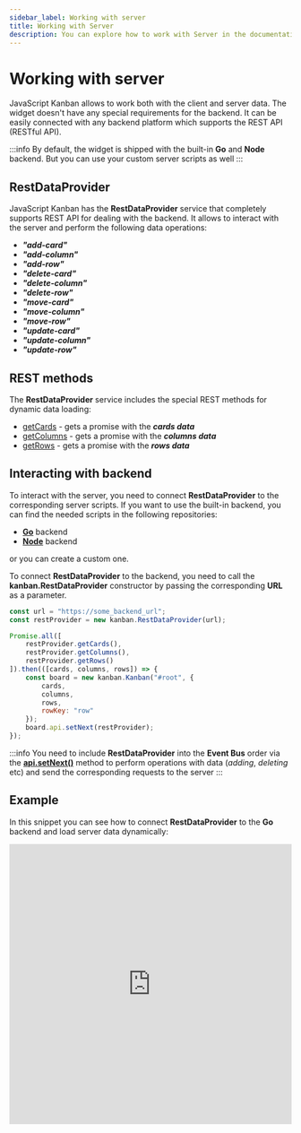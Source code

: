 ```yaml
---
sidebar_label: Working with server
title: Working with Server
description: You can explore how to work with Server in the documentation of the DHTMLX JavaScript Kanban library. Browse developer guides and API reference, try out code examples and live demos, and download a free 30-day evaluation version of DHTMLX Kanban.
---
```


# Working with server

JavaScript Kanban allows to work both with the client and server data. The widget doesn't have any special requirements for the backend. It can be easily connected with any backend platform which supports the REST API (RESTful API).

:::info
By default, the widget is shipped with the built-in **Go** and **Node** backend. But you can use your custom server scripts as well
:::

## RestDataProvider

JavaScript Kanban has the **RestDataProvider** service that completely supports REST API for dealing with the backend. It allows to interact with the server and perform the following data operations:

- ***"add-card"***
- ***"add-column"***
- ***"add-row"***
- ***"delete-card"***
- ***"delete-column"***
- ***"delete-row"***
- ***"move-card"***
- ***"move-column"***
- ***"move-row"***
- ***"update-card"***
- ***"update-column"***
- ***"update-row"***

## REST methods

The **RestDataProvider** service includes the special REST methods for dynamic data loading:

- [getCards](api/provider/js_kanban_getcards_method.md) - gets a promise with the ***cards data***
- [getColumns](api/provider/js_kanban_getcolumns_method.md) - gets a promise with the ***columns data***
- [getRows](api/provider/js_kanban_getrows_method.md) - gets a promise with the ***rows data***

## Interacting with backend  

To interact with the server, you need to connect **RestDataProvider** to the corresponding server scripts. If you want to use the built-in backend, you can find the needed scripts in the following repositories:

- [**Go**](https://github.com/web-widgets/kanban-go) backend
- [**Node**](https://github.com/web-widgets/kanban-node) backend

or you can create a custom one.

To connect **RestDataProvider** to the backend, you need to call the **kanban.RestDataProvider** constructor by passing the corresponding **URL** as a parameter.

~~~js {1-2,15}
const url = "https://some_backend_url";
const restProvider = new kanban.RestDataProvider(url);

Promise.all([
    restProvider.getCards(),
    restProvider.getColumns(),
    restProvider.getRows()
]).then(([cards, columns, rows]) => {
    const board = new kanban.Kanban("#root", {
        cards,
        columns,
        rows,
        rowKey: "row"
    });
    board.api.setNext(restProvider);
});
~~~

:::info
You need to include **RestDataProvider** into the **Event Bus** order via the [**api.setNext()**](api/internal/js_kanban_setnext_method.md) method to perform operations with data (*adding*, *deleting* etc) and send the corresponding requests to the server
:::

## Example

In this snippet you can see how to connect **RestDataProvider** to the **Go** backend and load server data dynamically:

<iframe src="https://snippet.dhtmlx.com/f25y0809?mode=js" frameborder="0" class="snippet_iframe" width="100%" height="500"></iframe>
